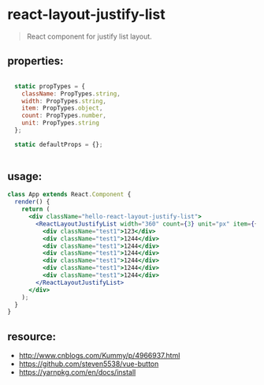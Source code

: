 # react-layout-justify-list
> React component for justify list layout.


## properties:
```javascript

  static propTypes = {
    className: PropTypes.string,
    width: PropTypes.string,
    item: PropTypes.object,
    count: PropTypes.number,
    unit: PropTypes.string
  };

  static defaultProps = {};
  
```

## usage:
```jsx
class App extends React.Component {
  render() {
    return (
      <div className="hello-react-layout-justify-list">
        <ReactLayoutJustifyList width="360" count={3} unit="px" item={{ width:110,height:80}}>
          <div className="test1">123</div>
          <div className="test1">1244</div>
          <div className="test1">1244</div>
          <div className="test1">1244</div>
          <div className="test1">1244</div>
          <div className="test1">1244</div>
          <div className="test1">1244</div>
        </ReactLayoutJustifyList>
      </div>
    );
  }
}

```



## resource:
+ http://www.cnblogs.com/Kummy/p/4966937.html
+ https://github.com/steven5538/vue-button
+ https://yarnpkg.com/en/docs/install

